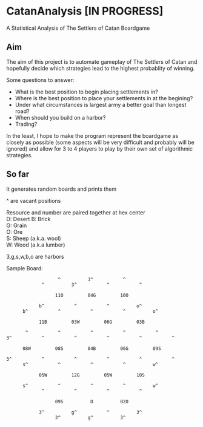 # CatanAnalysis [IN PROGRESS]
A Statistical Analysis of The Settlers of Catan Boardgame

## Aim
The aim of this project is to automate gameplay of The Settlers of Catan and hopefully decide which strategies lead to the highest probablity of winning.  

Some questions to answer:
* What is the best position to begin placing settlements in?
* Where is the best position to place your settlements in at the begining?
* Under what circumstances is largest army a better goal than longest road?
* When should you build on a harbor?
* Trading?

In the least, I hope to make the program represent the boardgame as closely as possible (some aspects will be very difficult and probably will be ignored) and allow for 3 to 4 players to play by their own set of algorithmic strategies.


## So far
It generates random boards and prints them

^ are vacant positions

Resource and number are paired together at hex center  
D: Desert
B: Brick  
G: Grain  
O: Ore  
S: Sheep (a.k.a. wool)  
W: Wood (a.k.a lumber)  

3,g,s,w,b,o are harbors

Sample Board:  
```
                   ^          3^           ^
             ^          3^           ^           ^

                  11O         04G         10O

            b^           ^           ^          o^
      b^           ^           ^           ^          o^

            11B         03W         06G         03B

       ^           ^           ^           ^           ^
3^           ^           ^           ^           ^           ^

      08W         08S         04B         06G         09S

3^           ^           ^           ^           ^           ^
      s^           ^           ^           ^          w^

            05W         12G         05W         10S

      s^           ^           ^           ^          w^
             ^           ^           ^           ^

                  09S          D          02O

            3^          g^           ^          3^
                  3^          g^          3^
```                 
